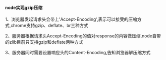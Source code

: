#### node实现gzip压缩
1、浏览器发起请求头会带上'Accept-Encoding',表示可以接受的压缩方式,chrome支持gzip、deflate、br三种方式

2、服务器根据请求头Accept-Encoding的值对response的内容做压缩,node自带的zlib目前只支持gzip和deflate两种方式

3、服务器同时需要设置响应头的Content-Encoding,告知浏览器解压缩方式